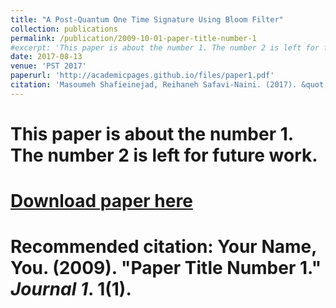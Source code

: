 ```yaml
---
title: "A Post-Quantum One Time Signature Using Bloom Filter"
collection: publications
permalink: /publication/2009-10-01-paper-title-number-1
#excerpt: 'This paper is about the number 1. The number 2 is left for future work.'
date: 2017-08-13
venue: 'PST 2017'
paperurl: 'http://academicpages.github.io/files/paper1.pdf'
citation: 'Masoumeh Shafieinejad, Reihaneh Safavi-Naini. (2017). &quot;Paper Title Number 1.&quot; <i>Journal 1</i>. 1(1).'
---
```

# This paper is about the number 1. The number 2 is left for future work.

# [Download paper here](http://academicpages.github.io/files/paper1.pdf)

# Recommended citation: Your Name, You. (2009). "Paper Title Number 1." <i>Journal 1</i>. 1(1).

